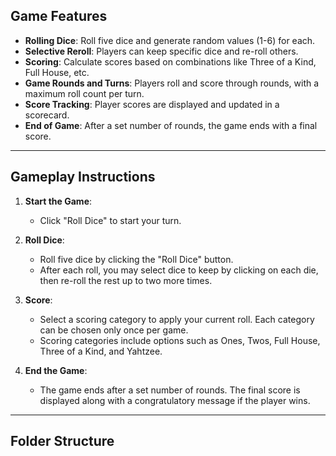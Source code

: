 
## Game Features

- **Rolling Dice**: Roll five dice and generate random values (1-6) for each.
- **Selective Reroll**: Players can keep specific dice and re-roll others.
- **Scoring**: Calculate scores based on combinations like Three of a Kind, Full House, etc.
- **Game Rounds and Turns**: Players roll and score through rounds, with a maximum roll count per turn.
- **Score Tracking**: Player scores are displayed and updated in a scorecard.
- **End of Game**: After a set number of rounds, the game ends with a final score.

---

## Gameplay Instructions

1. **Start the Game**:
   - Click "Roll Dice" to start your turn.
   
2. **Roll Dice**:
   - Roll five dice by clicking the "Roll Dice" button.
   - After each roll, you may select dice to keep by clicking on each die, then re-roll the rest up to two more times.
   
3. **Score**:
   - Select a scoring category to apply your current roll. Each category can be chosen only once per game.
   - Scoring categories include options such as Ones, Twos, Full House, Three of a Kind, and Yahtzee.
   
4. **End the Game**:
   - The game ends after a set number of rounds. The final score is displayed along with a congratulatory message if the player wins.

---

## Folder Structure